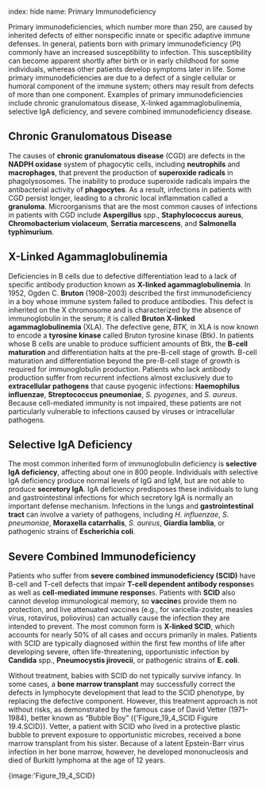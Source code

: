 index: hide
name: Primary Immunodeficiency

Primary immunodeficiencies, which number more than 250, are caused by inherited defects of either nonspecific innate or specific adaptive immune defenses. In general, patients born with primary immunodeficiency (PI) commonly have an increased susceptibility to infection. This susceptibility can become apparent shortly after birth or in early childhood for some individuals, whereas other patients develop symptoms later in life. Some primary immunodeficiencies are due to a defect of a single cellular or humoral component of the immune system; others may result from defects of more than one component. Examples of primary immunodeficiencies include chronic granulomatous disease, X-linked agammaglobulinemia, selective IgA deficiency, and severe combined immunodeficiency disease.

## Chronic Granulomatous Disease

The causes of  **chronic granulomatous disease** (CGD) are defects in the  **NADPH oxidase** system of phagocytic cells, including  **neutrophils** and  **macrophages**, that prevent the production of  **superoxide radicals** in phagolysosomes. The inability to produce superoxide radicals impairs the antibacterial activity of  **phagocytes**. As a result, infections in patients with CGD persist longer, leading to a chronic local inflammation called a  **granuloma**. Microorganisms that are the most common causes of infections in patients with CGD include  **Aspergillus** spp.,  **Staphylococcus aureus**,  **Chromobacterium violaceum**,  **Serratia marcescens**, and  **Salmonella typhimurium**.

## X-Linked Agammaglobulinemia

Deficiencies in B cells due to defective differentiation lead to a lack of specific antibody production known as  **X-linked agammaglobulinemia**. In 1952, Ogden C.  **Bruton** (1908–2003) described the first immunodeficiency in a boy whose immune system failed to produce antibodies. This defect is inherited on the X chromosome and is characterized by the absence of immunoglobulin in the serum; it is called  **Bruton X-linked agammaglobulinemia** (XLA). The defective gene,  *BTK,* in XLA is now known to encode a  **tyrosine kinase** called Bruton tyrosine kinase (Btk). In patients whose B cells are unable to produce sufficient amounts of Btk, the  **B-cell maturation** and differentiation halts at the pre-B-cell stage of growth. B-cell maturation and differentiation beyond the pre-B-cell stage of growth is required for immunoglobulin production. Patients who lack antibody production suffer from recurrent infections almost exclusively due to  **extracellular pathogens** that cause pyogenic infections:  **Haemophilus influenzae**,  **Streptococcus pneumoniae**,  *S. pyogenes*, and  *S. aureus*. Because cell-mediated immunity is not impaired, these patients are not particularly vulnerable to infections caused by viruses or intracellular pathogens.

## Selective IgA Deficiency

The most common inherited form of immunoglobulin deficiency is  **selective IgA deficiency**, affecting about one in 800 people. Individuals with selective IgA deficiency produce normal levels of IgG and IgM, but are not able to produce  **secretory IgA**. IgA deficiency predisposes these individuals to lung and gastrointestinal infections for which secretory IgA is normally an important defense mechanism. Infections in the lungs and  **gastrointestinal tract** can involve a variety of pathogens, including  *H. influenzae*,  *S. pneumoniae*,  **Moraxella catarrhalis**,  *S. aureus*,  **Giardia lamblia**, or pathogenic strains of  **Escherichia coli**.

## Severe Combined Immunodeficiency

Patients who suffer from  **severe combined immunodeficiency (SCID)** have B-cell and T-cell defects that impair  **T-cell dependent antibody response**s as well as  **cell-mediated immune response**s. Patients with  **SCID** also cannot develop immunological memory, so  **vaccine**s provide them no protection, and live attenuated vaccines (e.g., for varicella-zoster, measles virus, rotavirus, poliovirus) can actually cause the infection they are intended to prevent. The most common form is  **X-linked SCID**, which accounts for nearly 50% of all cases and occurs primarily in males. Patients with SCID are typically diagnosed within the first few months of life after developing severe, often life-threatening, opportunistic infection by  **Candida** spp.,  **Pneumocystis jirovecii**, or pathogenic strains of  **E. coli**.

Without treatment, babies with SCID do not typically survive infancy. In some cases, a  **bone marrow transplant** may successfully correct the defects in lymphocyte development that lead to the SCID phenotype, by replacing the defective component. However, this treatment approach is not without risks, as demonstrated by the famous case of David Vetter (1971–1984), better known as “Bubble Boy” ({'Figure_19_4_SCID Figure 19.4.SCID}). Vetter, a patient with SCID who lived in a protective plastic bubble to prevent exposure to opportunistic microbes, received a bone marrow transplant from his sister. Because of a latent Epstein-Barr virus infection in her bone marrow, however, he developed mononucleosis and died of Burkitt lymphoma at the age of 12 years.


{image:'Figure_19_4_SCID}
        
